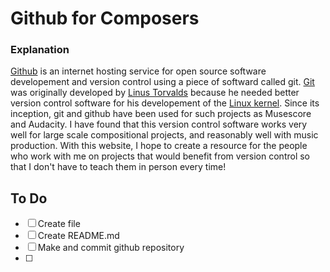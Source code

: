# Github for Composers

### Explanation

[Github](https://en.wikipedia.org/wiki/GitHub) is an internet hosting service for open source software developement and version control using a piece of softward called git. [Git](https://en.wikipedia.org/wiki/Git) was originally developed by [Linus Torvalds](https://en.wikipedia.org/wiki/Linus_Torvalds) because he needed better version control software for his developement of the [Linux kernel](https://en.wikipedia.org/wiki/Linux_kernel). Since its inception, git and github have been used for such projects as Musescore and Audacity. I have found that this version control software works very well for large scale compositional projects, and reasonably well with music production. With this website, I hope to create a resource for the people who work with me on projects that would benefit from version control so that I don't have to teach them in person every time!

## To Do 
- [ ] Create file
- [ ] Create README.md
- [ ] Make and commit github repository
- [ ] 
